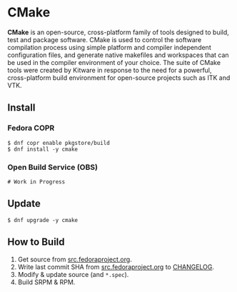 # CMake

**CMake** is an open-source, cross-platform family of tools designed to build, test and package software. CMake is used to control the software compilation process using simple platform and compiler independent configuration files, and generate native makefiles and workspaces that can be used in the compiler environment of your choice. The suite of CMake tools were created by Kitware in response to the need for a powerful, cross-platform build environment for open-source projects such as ITK and VTK.

## Install

### Fedora COPR

```
$ dnf copr enable pkgstore/build
$ dnf install -y cmake
```

### Open Build Service (OBS)

```
# Work in Progress
```

## Update

```
$ dnf upgrade -y cmake
```

## How to Build

1. Get source from [src.fedoraproject.org](https://src.fedoraproject.org/rpms/cmake).
2. Write last commit SHA from [src.fedoraproject.org](https://src.fedoraproject.org/rpms/cmake) to [CHANGELOG](CHANGELOG).
3. Modify & update source (and `*.spec`).
4. Build SRPM & RPM.
